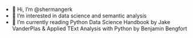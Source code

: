 - 👋 Hi, I’m @shermangerk
- 👀 I’m interested in data science and semantic analysis
- 🌱 I’m currently reading Python Data Science Handbook by Jake VanderPlas & Applied TExt Analysis with Python by Benjamin Bengfort
